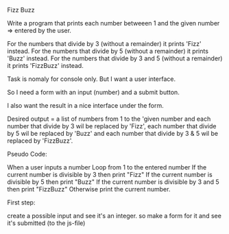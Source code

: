 Fizz Buzz


Write a program that prints each number 
betweeen 1 and 
the given number => entered by the user.

For the numbers that divide by 3 (without a remainder)
it prints 'Fizz' instead.
For the numbers that divide by 5 (without a remainder)
it prints 'Buzz' instead.
For the numbers that divide by 3 and 5 (without a remainder)
it prints 'FizzBuzz' instead.



Task is nomaly for console only.
But I want a user interface.

So I need a form with an input (number) and a submit button.


I also want the result in a nice interface under the form.


Desired output =  a list of numbers from 1 to the 'given number and
each number that divide by 3 wil be replaced by 'Fizz',
each number that divide by 5 wil be replaced by 'Buzz' and
each number that divide by 3 & 5 wil be replaced by 'FizzBuzz'.


Pseudo Code:

When a user inputs a number Loop from 1 to the entered number If the current number is divisible by 3 then print "Fizz" If the current number is divisible by 5 then print "Buzz" If the current number is divisible by 3 and 5 then print "FizzBuzz" Otherwise print the current number.


First step:

create a possible input and see it's an integer.
so make a form for it and see it's submitted (to the js-file)